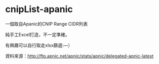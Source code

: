 # cnipList-apanic
一個取自Apanic的CNIP Range CIDR列表

純手工Excel打造，不一定準確。

有興趣可以自行取走xlsx篩選:—）

資料來源：http://ftp.apnic.net/apnic/stats/apnic/delegated-apnic-latest
